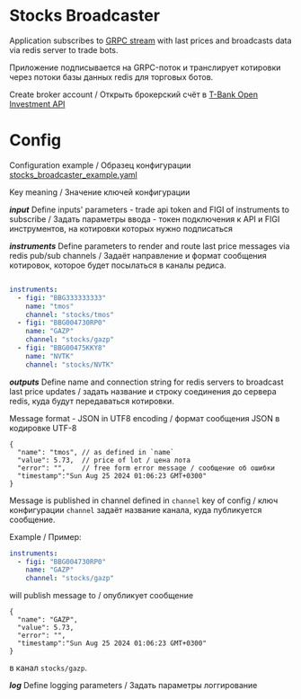 Stocks Broadcaster
=================================
Application subscribes to [GRPC stream](https://tinkoff.github.io/investAPI/marketdata/#marketdataserversidestream)
with last prices and broadcasts data via redis server to trade bots.

Приложение подписывается на GRPC-поток и транслирует котировки через потоки базы данных redis для торговых ботов.

Create broker account / Открыть брокерский счёт в [T-Bank Open Investment API](https://www.tbank.ru/sl/AugaFvDlqEP)

Config
=================================
Configuration example / Образец конфигурации
[stocks_broadcaster_example.yaml](contrib%2Fstocks_broadcaster_example.yaml)

Key meaning / Значение ключей конфигурации

***input***
Define inputs' parameters - trade api token and FIGI of instruments to subscribe / Задать параметры ввода - токен подключения
к API и FIGI инструментов, на котировки которых нужно подписаться

***instruments***
Define parameters to render and route last price messages via redis pub/sub channels / 
Задаёт направление и формат сообщения котировок, которое будет посылаться в каналы редиса. 

```yaml

instruments:
  - figi: "BBG333333333"
    name: "tmos"
    channel: "stocks/tmos"
  - figi: "BBG004730RP0"
    name: "GAZP"
    channel: "stocks/gazp"
  - figi: "BBG00475KKY8"
    name: "NVTK"
    channel: "stocks/NVTK"

```

***outputs***
Define name and connection string for redis servers to broadcast last price updates /
задать название и строку соединения до сервера redis, куда будут передаваться котировки.


Message format - JSON in UTF8 encoding / формат сообщения JSON в кодировке UTF-8

```json5
{
  "name": "tmos", // as defined in `name`
  "value": 5.73,  // price of lot / цена лота
  "error": "",    // free form error message / сообщение об ошибки
  "timestamp":"Sun Aug 25 2024 01:06:23 GMT+0300"
}
```

Message is published in channel defined in `channel` key of config / ключ конфигурации `channel` задаёт название канала,
куда публикуется сообщение.


Example / Пример:

```yaml
instruments:
  - figi: "BBG004730RP0"
    name: "GAZP"
    channel: "stocks/gazp"

```
will publish message to / опубликует сообщение 
```json5
{
  "name": "GAZP",
  "value": 5.73, 
  "error": "", 
  "timestamp":"Sun Aug 25 2024 01:06:23 GMT+0300"
}
```
в канал `stocks/gazp`.


***log***
Define logging parameters / Задать параметры логгирование
